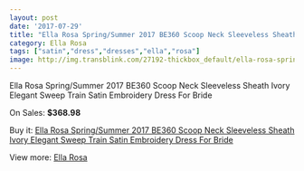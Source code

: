 ```yaml
---
layout: post
date: '2017-07-29'
title: "Ella Rosa Spring/Summer 2017 BE360 Scoop Neck Sleeveless Sheath Ivory Elegant Sweep Train Satin Embroidery Dress For Bride"
category: Ella Rosa
tags: ["satin","dress","dresses","ella","rosa"]
image: http://img.transblink.com/27192-thickbox_default/ella-rosa-spring-summer-2017-be360-scoop-neck-sleeveless-sheath-ivory-elegant-sweep-train-satin-embroidery-dress-for-bride.jpg
---
```

Ella Rosa Spring/Summer 2017 BE360 Scoop Neck Sleeveless Sheath Ivory Elegant Sweep Train Satin Embroidery Dress For Bride

On Sales: **$368.98**
<a href="https://www.transblink.com/en/ella-rosa/8581-ella-rosa-spring-summer-2017-be360-scoop-neck-sleeveless-sheath-ivory-elegant-sweep-train-satin-embroidery-dress-for-bride.html"><amp-img layout="responsive" width="600" height="600" src="//img.transblink.com/27192-thickbox_default/ella-rosa-spring-summer-2017-be360-scoop-neck-sleeveless-sheath-ivory-elegant-sweep-train-satin-embroidery-dress-for-bride.jpg" alt="Ella Rosa Spring/Summer 2017 BE360 Scoop Neck Sleeveless Sheath Ivory Elegant Sweep Train Satin Embroidery Dress For Bride 0" /></a>
<a href="https://www.transblink.com/en/ella-rosa/8581-ella-rosa-spring-summer-2017-be360-scoop-neck-sleeveless-sheath-ivory-elegant-sweep-train-satin-embroidery-dress-for-bride.html"><amp-img layout="responsive" width="600" height="600" src="//img.transblink.com/27197-thickbox_default/ella-rosa-spring-summer-2017-be360-scoop-neck-sleeveless-sheath-ivory-elegant-sweep-train-satin-embroidery-dress-for-bride.jpg" alt="Ella Rosa Spring/Summer 2017 BE360 Scoop Neck Sleeveless Sheath Ivory Elegant Sweep Train Satin Embroidery Dress For Bride 1" /></a>
<a href="https://www.transblink.com/en/ella-rosa/8581-ella-rosa-spring-summer-2017-be360-scoop-neck-sleeveless-sheath-ivory-elegant-sweep-train-satin-embroidery-dress-for-bride.html"><amp-img layout="responsive" width="600" height="600" src="//img.transblink.com/27196-thickbox_default/ella-rosa-spring-summer-2017-be360-scoop-neck-sleeveless-sheath-ivory-elegant-sweep-train-satin-embroidery-dress-for-bride.jpg" alt="Ella Rosa Spring/Summer 2017 BE360 Scoop Neck Sleeveless Sheath Ivory Elegant Sweep Train Satin Embroidery Dress For Bride 2" /></a>
<a href="https://www.transblink.com/en/ella-rosa/8581-ella-rosa-spring-summer-2017-be360-scoop-neck-sleeveless-sheath-ivory-elegant-sweep-train-satin-embroidery-dress-for-bride.html"><amp-img layout="responsive" width="600" height="600" src="//img.transblink.com/27195-thickbox_default/ella-rosa-spring-summer-2017-be360-scoop-neck-sleeveless-sheath-ivory-elegant-sweep-train-satin-embroidery-dress-for-bride.jpg" alt="Ella Rosa Spring/Summer 2017 BE360 Scoop Neck Sleeveless Sheath Ivory Elegant Sweep Train Satin Embroidery Dress For Bride 3" /></a>
<a href="https://www.transblink.com/en/ella-rosa/8581-ella-rosa-spring-summer-2017-be360-scoop-neck-sleeveless-sheath-ivory-elegant-sweep-train-satin-embroidery-dress-for-bride.html"><amp-img layout="responsive" width="600" height="600" src="//img.transblink.com/27194-thickbox_default/ella-rosa-spring-summer-2017-be360-scoop-neck-sleeveless-sheath-ivory-elegant-sweep-train-satin-embroidery-dress-for-bride.jpg" alt="Ella Rosa Spring/Summer 2017 BE360 Scoop Neck Sleeveless Sheath Ivory Elegant Sweep Train Satin Embroidery Dress For Bride 4" /></a>
<a href="https://www.transblink.com/en/ella-rosa/8581-ella-rosa-spring-summer-2017-be360-scoop-neck-sleeveless-sheath-ivory-elegant-sweep-train-satin-embroidery-dress-for-bride.html"><amp-img layout="responsive" width="600" height="600" src="//img.transblink.com/27193-thickbox_default/ella-rosa-spring-summer-2017-be360-scoop-neck-sleeveless-sheath-ivory-elegant-sweep-train-satin-embroidery-dress-for-bride.jpg" alt="Ella Rosa Spring/Summer 2017 BE360 Scoop Neck Sleeveless Sheath Ivory Elegant Sweep Train Satin Embroidery Dress For Bride 5" /></a>

Buy it: [Ella Rosa Spring/Summer 2017 BE360 Scoop Neck Sleeveless Sheath Ivory Elegant Sweep Train Satin Embroidery Dress For Bride](https://www.transblink.com/en/ella-rosa/8581-ella-rosa-spring-summer-2017-be360-scoop-neck-sleeveless-sheath-ivory-elegant-sweep-train-satin-embroidery-dress-for-bride.html "Ella Rosa Spring/Summer 2017 BE360 Scoop Neck Sleeveless Sheath Ivory Elegant Sweep Train Satin Embroidery Dress For Bride")

View more: [Ella Rosa](https://www.transblink.com/en/73-ella-rosa "Ella Rosa")
